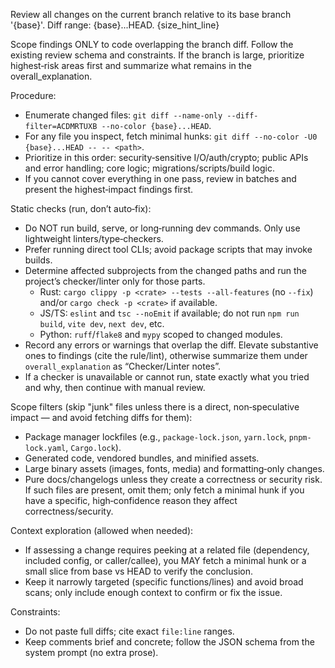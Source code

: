 Review all changes on the current branch relative to its base branch '{base}'.
Diff range: {base}...HEAD.
{size_hint_line}

Scope findings ONLY to code overlapping the branch diff. Follow the existing review schema and constraints. If the branch is large, prioritize highest‑risk areas first and summarize what remains in the overall_explanation.

Procedure:

- Enumerate changed files: `git diff --name-only --diff-filter=ACDMRTUXB --no-color {base}...HEAD`.
- For any file you inspect, fetch minimal hunks: `git diff --no-color -U0 {base}...HEAD -- -- <path>`.
- Prioritize in this order: security‑sensitive I/O/auth/crypto; public APIs and error handling; core logic; migrations/scripts/build logic.
- If you cannot cover everything in one pass, review in batches and present the highest‑impact findings first.

Static checks (run, don’t auto‑fix):

- Do NOT run build, serve, or long‑running dev commands. Only use lightweight linters/type‑checkers.
- Prefer running direct tool CLIs; avoid package scripts that may invoke builds.
- Determine affected subprojects from the changed paths and run the project’s checker/linter only for those parts.
  - Rust: `cargo clippy -p <crate> --tests --all-features` (no `--fix`) and/or `cargo check -p <crate>` if available.
  - JS/TS: `eslint` and `tsc --noEmit` if available; do not run `npm run build`, `vite dev`, `next dev`, etc.
  - Python: `ruff`/`flake8` and `mypy` scoped to changed modules.
- Record any errors or warnings that overlap the diff. Elevate substantive ones to findings (cite the rule/lint), otherwise summarize them under `overall_explanation` as “Checker/Linter notes”.
- If a checker is unavailable or cannot run, state exactly what you tried and why, then continue with manual review.

Scope filters (skip "junk" files unless there is a direct, non‑speculative impact — and avoid fetching diffs for them):

- Package manager lockfiles (e.g., `package-lock.json`, `yarn.lock`, `pnpm-lock.yaml`, `Cargo.lock`).
- Generated code, vendored bundles, and minified assets.
- Large binary assets (images, fonts, media) and formatting‑only changes.
- Pure docs/changelogs unless they create a correctness or security risk.
  If such files are present, omit them; only fetch a minimal hunk if you have a specific, high‑confidence reason they affect correctness/security.

Context exploration (allowed when needed):

- If assessing a change requires peeking at a related file (dependency, included config, or caller/callee), you MAY fetch a minimal hunk or a small slice from base vs HEAD to verify the conclusion.
- Keep it narrowly targeted (specific functions/lines) and avoid broad scans; only include enough context to confirm or fix the issue.

Constraints:

- Do not paste full diffs; cite exact `file:line` ranges.
- Keep comments brief and concrete; follow the JSON schema from the system prompt (no extra prose).
